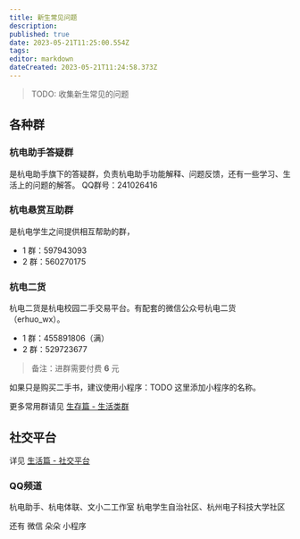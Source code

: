 ```yaml
---
title: 新生常见问题
description: 
published: true
date: 2023-05-21T11:25:00.554Z
tags: 
editor: markdown
dateCreated: 2023-05-21T11:24:58.373Z
---
```


> TODO: 收集新生常见的问题

## 各种群

### 杭电助手答疑群

是杭电助手旗下的答疑群，负责杭电助手功能解释、问题反馈，还有一些学习、生活上的问题的解答。
QQ群号：241026416

### 杭电悬赏互助群

是杭电学生之间提供相互帮助的群，

- 1 群：597943093
- 2 群：560270175

### 杭电二货

杭电二货是杭电校园二手交易平台。有配套的微信公众号杭电二货（erhuo_wx）。

- 1 群：455891806（满）
- 2 群：529723677

> 备注：进群需要付费 **6** 元

如果只是购买二手书，建议使用小程序：TODO 这里添加小程序的名称。

更多常用群请见 [生存篇 - 生活类群](https://www.yuque.com/hduer/guide/qqgroups)

## 社交平台

详见 [生活篇 - 社交平台](https://www.yuque.com/hduer/guide/socialplatforms)

### QQ频道

杭电助手、杭电体联、文小二工作室
杭电学生自治社区、杭州电子科技大学社区

还有 微信 朵朵 小程序
